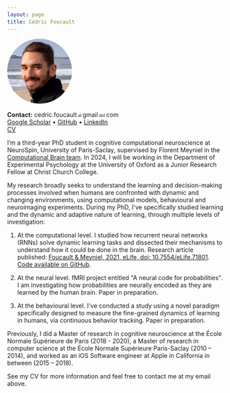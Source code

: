 ```yaml
---
layout: page
title: Cédric Foucault
---
```


<!-- ![Cédric Foucault](/assets/cedric_foucault_face_picture.jpg) -->
<img src="/assets/cedric_foucault_face_picture.jpg" alt="Cédric Foucault" style="border-radius:50%; max-width: 30%;">

**Contact:** cedric.foucault<span style="font-size: 66%;"> at </span>gmail<span style="font-size: 66%;"> dot </span>com <br/>
[Google Scholar](https://scholar.google.com/citations?user=3sU72sMAAAAJ) • [GitHub](https://github.com/cedricfoucault) • [LinkedIn](https://www.linkedin.com/in/cedricfoucault) <br/>
[CV](/assets/CV_en_Cedric_Foucault_2023.pdf)

I’m a third-year PhD student in cognitive computational neuroscience at NeuroSpin, University of Paris-Saclay, supervised by Florent Meyniel in the [Computational Brain team](https://www.unicog.org/lab/the-computational-brain/). In 2024, I will be working in the Department of Experimental Psychology at the University of Oxford as a Junior Research Fellow at Christ Church College.

My research broadly seeks to understand the learning and decision-making processes involved when humans are confronted with dynamic and changing environments, using computational models, behavioural and neuroimaging experiments. During my PhD, I've specifically studied learning and the dynamic and adaptive nature of learning, through multiple levels of investigation:

1. At the computational level. I studied how recurrent neural networks (RNNs) solve dynamic learning tasks and dissected their mechanisms to understand how it could be done in the brain. Research article published: [Foucault & Meyniel, 2021, eLife, doi: 10.7554/eLife.71801](https://doi.org/10.7554/eLife.71801). [Code available on GitHub](https://github.com/cedricfoucault/networks_for_sequence_prediction).

2. At the neural level. fMRI project entitled "A neural code for probabilities". I am investigating how probabilities are neurally encoded as they are learned by the human brain. Paper in preparation.

3. At the behavioural level. I've conducted a study using a novel paradigm specifically designed to measure the fine-grained dynamics of learning in humans, via continuous behavior tracking. Paper in preparation.

Previously, I did a Master of research in cognitive neuroscience at the École Normale Supérieure de Paris (2018 - 2020), a Master of research in computer science at the École Normale Supérieure Paris-Saclay (2010 – 2014), and worked as an iOS Software engineer at Apple in California in between (2015 – 2018).

See my CV for more information and feel free to contact me at my email above.
